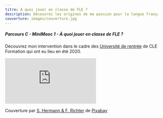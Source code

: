 ```yaml
---
titre: À quoi jouer en classe de FLE ?
description: Découvrez les origines de ma passion pour la langue française.
couverture: images/couverture.jpg
---
```

##### Parcours C - MiniMooc 1 - À quoi jouer en classe de FLE ?

Découvrez mon intervention dans le cadre des <a href="https://www.cleformation.org/agenda-cle-formation/2020/universit%C3%A9-de-rentr%C3%A9e/">Université de rentrée</a> de CLE Formation qui ont eu lieu en été 2020.

<div class="embed-responsive embed-responsive-16by9">
    <iframe class="embed-responsive-item" src="https://www.youtube.com/embed/lCC3ELeiIMY" frameborder="0" allow="accelerometer; autoplay; encrypted-media; gyroscope; picture-in-picture" allowfullscreen></iframe>
</div>

Couverture par <a href="https://pixabay.com/fr/users/pixel2013-2364555/?utm_source=link-attribution&amp;utm_medium=referral&amp;utm_campaign=image&amp;utm_content=1777859">S. Hermann &amp; F. Richter</a> de <a href="https://pixabay.com/fr/?utm_source=link-attribution&amp;utm_medium=referral&amp;utm_campaign=image&amp;utm_content=1777859">Pixabay</a>